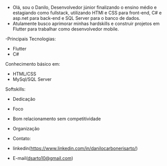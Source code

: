 - Olá, sou o Danilo, Desenvolvedor júnior finalizando o ensino médio e estagiando como fullstack, utilizando HTMl e CSS para front-end, C# e asp.net para back-end e SQL Server para o banco de dados.
- Atulamente busco aprimorar minhas hardskills e construir projetos em Flutter para trabalhar como desenvolvedor mobile.

-Principais Tecnologias:
- Flutter
- C#

Conhecimento básico em:
- HTML/CSS
- MySql/SQL Server

Softskills:
- Dedicação
- Foco
- Bom relacionamento sem competitividade
- Organização


- Contato:
- linkedin(https://www.linkedin.com/in/danilocarbonerisarto/)
- E-mail(dsarto10@gmail.com)
